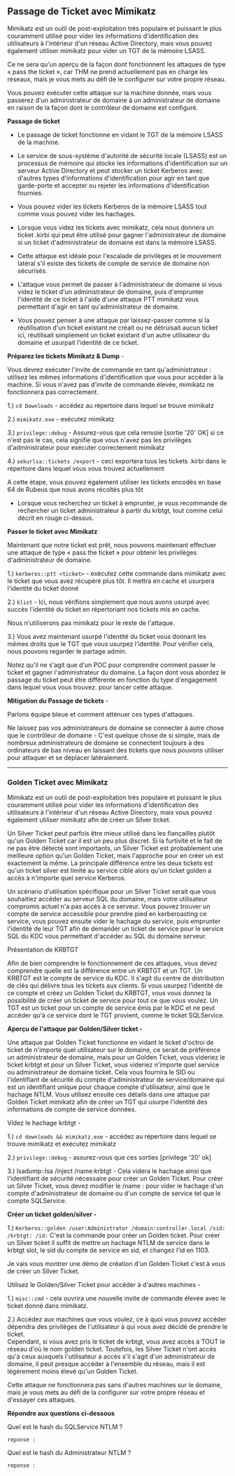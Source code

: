 ## Passage de Ticket avec Mimikatz

Mimikatz est un outil de post-exploitation très populaire et puissant le plus couramment utilisé pour vider les informations d'identification des utilisateurs à l'intérieur d'un réseau Active Directory, mais vous pouvez également utiliser mimikatz pour vider un TGT de la mémoire LSASS.

Ce ne sera qu'un aperçu de la façon dont fonctionnent les attaques de type « pass the ticket », car THM ne prend actuellement pas en charge les réseaux, mais je vous mets au défi de le configurer sur votre propre réseau.

Vous pouvez exécuter cette attaque sur la machine donnée, mais vous passerez d'un administrateur de domaine à un administrateur de domaine en raison de la façon dont le contrôleur de domaine est configuré.

**Passage de ticket** 

- Le passage de ticket fonctionne en vidant le TGT de la mémoire LSASS de la machine. 
- Le service de sous-système d'autorité de sécurité locale (LSASS) est un processus de mémoire qui stocke les informations d'identification sur un serveur Active Directory et peut stocker un ticket Kerberos avec d'autres types d'informations d'identification pour agir en tant que garde-porte et accepter ou rejeter les informations d'identification fournies. 
- Vous pouvez vider les tickets Kerberos de la mémoire LSASS tout comme vous pouvez vider les hachages. 
- Lorsque vous videz les tickets avec mimikatz, cela nous donnera un ticket .kirbi qui peut être utilisé pour gagner l'administrateur de domaine si un ticket d'administrateur de domaine est dans la mémoire LSASS. 

- Cette attaque est idéale pour l'escalade de privilèges et le mouvement latéral s'il existe des tickets de compte de service de domaine non sécurisés. 
- L'attaque vous permet de passer à l'administrateur de domaine si vous videz le ticket d'un administrateur de domaine, puis d'emprunter l'identité de ce ticket à l'aide d'une attaque PTT mimikatz vous permettant d'agir en tant qu'administrateur de domaine. 
- Vous pouvez penser à une attaque par laissez-passer comme si la réutilisation d'un ticket existant ne créait ou ne détruisait aucun ticket ici, réutilisait simplement un ticket existant d'un autre utilisateur du domaine et usurpait l'identité de ce ticket.

**Préparez les tickets Mimikatz & Dump** -

Vous devrez exécuter l'invite de commande en tant qu'administrateur : utilisez les mêmes informations d'identification que vous pour accéder à la machine. Si vous n'avez pas d'invite de commande élevée, mimikatz ne fonctionnera pas correctement.

1.) ```cd Downloads``` - accédez au répertoire dans lequel se trouve mimikatz

2.) ```mimikatz.exe``` - exécutez mimikatz

3.) ```privilege::debug``` - Assurez-vous que cela renvoie [sortie '20' OK] si ce n'est pas le cas, cela signifie que vous n'avez pas les privilèges d'administrateur pour exécuter correctement mimikatz

4.) ```sekurlsa::tickets /export``` - ceci exportera tous les tickets .kirbi dans le répertoire dans lequel vous vous trouvez actuellement

A cette étape, vous pouvez également utiliser les tickets encodés en base 64 de Rubeus que nous avons récoltés plus tôt



- Lorsque vous recherchez un ticket à emprunter, je vous recommande de rechercher un ticket administrateur à partir du krbtgt, tout comme celui décrit en rouge ci-dessus.

**Passer le ticket avec Mimikatz**

Maintenant que notre ticket est prêt, nous pouvons maintenant effectuer une attaque de type « pass the ticket » pour obtenir les privilèges d'administrateur de domaine.

1.) ```kerberos::ptt <ticket>``` - exécutez cette commande dans mimikatz avec le ticket que vous avez récupéré plus tôt. Il mettra en cache et usurpera l'identité du ticket donné


2.) ```klist``` - Ici, nous vérifions simplement que nous avons usurpé avec succès l'identité du ticket en répertoriant nos tickets mis en cache.

Nous n'utiliserons pas mimikatz pour le reste de l'attaque.


3.) Vous avez maintenant usurpé l'identité du ticket vous donnant les mêmes droits que le TGT que vous usurpez l'identité. Pour vérifier cela, nous pouvons regarder le partage admin.



Notez qu'il ne s'agit que d'un POC pour comprendre comment passer le ticket et gagner l'administrateur du domaine. La façon dont vous abordez le passage du ticket peut être différente en fonction du type d'engagement dans lequel vous vous trouvez. pour lancer cette attaque.

**Mitigation du Passage de tickets** -

Parlons équipe bleue et comment atténuer ces types d'attaques.

Ne laissez pas vos administrateurs de domaine se connecter à autre chose que le contrôleur de domaine - C'est quelque chose de si simple, mais de nombreux administrateurs de domaine se connectent toujours à des ordinateurs de bas niveau en laissant des tickets que nous pouvons utiliser pour attaquer et se déplacer latéralement.

----
  
### Golden Ticket avec Mimikatz
  
Mimikatz est un outil de post-exploitation très populaire et puissant le plus couramment utilisé pour vider les informations d'identification des utilisateurs à l'intérieur d'un réseau Active Directory, mais vous pouvez également utiliser mimikatz afin de créer un Silver ticket.

Un Silver Ticket peut parfois être mieux utilisé dans les fiançailles plutôt qu'un Golden Ticket car il est un peu plus discret. Si la furtivité et le fait de ne pas être détecté sont importants, un Silver Ticket est probablement une meilleure option qu'un Golden Ticket, mais l'approche pour en créer un est exactement la même. La principale différence entre les deux tickets est qu'un ticket silver est limité au service ciblé alors qu'un ticket golden a accès à n'importe quel service Kerberos.

Un scénario d'utilisation spécifique pour un Silver Ticket serait que vous souhaitiez accéder au serveur SQL du domaine, mais votre utilisateur compromis actuel n'a pas accès à ce serveur. Vous pouvez trouver un compte de service accessible pour prendre pied en kerberoasting ce service, vous pouvez ensuite vider le hachage du service, puis emprunter l'identité de leur TGT afin de demander un ticket de service pour le service SQL du KDC vous permettant d'accéder au SQL du domaine serveur.

Présentation de KRBTGT

Afin de bien comprendre le fonctionnement de ces attaques, vous devez comprendre quelle est la différence entre un KRBTGT et un TGT. Un KRBTGT est le compte de service du KDC. Il s'agit du centre de distribution de clés qui délivre tous les tickets aux clients. Si vous usurpez l'identité de ce compte et créez un Golden Ticket du KRBTGT, vous vous donnez la possibilité de créer un ticket de service pour tout ce que vous voulez. Un TGT est un ticket pour un compte de service émis par le KDC et ne peut accéder qu'à ce service dont le TGT provient, comme le ticket SQLService.

**Aperçu de l'attaque par Golden/Silver ticket -**

Une attaque par Golden Ticket fonctionne en vidant le ticket d'octroi de ticket de n'importe quel utilisateur sur le domaine, ce serait de préférence un administrateur de domaine, mais pour un Golden Ticket, vous videriez le ticket krbtgt et pour un Silver Ticket, vous videriez n'importe quel service ou administrateur de domaine ticket. Cela vous fournira le SID ou l'identifiant de sécurité du compte d'administrateur de service/domaine qui est un identifiant unique pour chaque compte d'utilisateur, ainsi que le hachage NTLM. Vous utilisez ensuite ces détails dans une attaque par Golden Ticket mimikatz afin de créer un TGT qui usurpe l'identité des informations de compte de service données.



Videz le hachage krbtgt -

1.) ```cd downloads && mimikatz.exe``` - accédez au répertoire dans lequel se trouve mimikatz et exécutez mimikatz

2.) ```privilege::debug``` - assurez-vous que ces sorties [privilege '20' ok]

3.) lsadump::lsa /inject /name:krbtgt - Cela videra le hachage ainsi que l'identifiant de sécurité nécessaire pour créer un Golden Ticket. Pour créer un Silver Ticket, vous devez modifier le /name : pour vider le hachage d'un compte d'administrateur de domaine ou d'un compte de service tel que le compte SQLService.



**Créer un ticket golden/silver -**

1.) ```Kerberos::golden /user:Administrator /domain:controller.local /sid: /krbtgt: /id:``` 
  C'est la commande pour créer un Golden ticket. 
  Pour créer un Silver ticket il suffit de mettre un hachage NTLM de service dans le krbtgt slot, le sid du compte de service en sid, et changez l'id en 1103.

Je vais vous montrer une démo de création d'un Golden Ticket c'est à vous de créer un Silver Ticket.


Utilisez le Golden/Silver Ticket pour accéder à d'autres machines -

1.) ```misc::cmd``` - cela ouvrira une nouvelle invite de commande élevée avec le ticket donné dans mimikatz.


2.) Accédez aux machines que vous voulez, ce à quoi vous pouvez accéder dépendra des privilèges de l'utilisateur à qui vous avez décidé de prendre le ticket.   
Cependant, si vous avez pris le ticket de krbtgt, vous avez accès à TOUT le réseau d'où le nom golden ticket.
Toutefois, les Silver Ticket n'ont accès qu'à ceux auxquels l'utilisateur a accès s'il s'agit d'un administrateur de domaine, il peut presque accéder à l'ensemble du réseau, mais il est légèrement moins élevé qu'un Golden Ticket.


Cette attaque ne fonctionnera pas sans d'autres machines sur le domaine, mais je vous mets au défi de la configurer sur votre propre réseau et d'essayer ces attaques.

**Répondre aux questions ci-dessous**
  
Quel est le hash du SQLService NTLM ?
```
reponse : 
```
  
Quel est le hash du Administrateur NTLM ?
```
reponse : 
```

  
